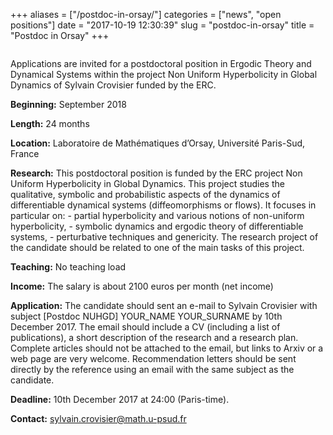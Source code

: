 +++
aliases = ["/postdoc-in-orsay/"]
categories = ["news", "open positions"]
date = "2017-10-19 12:30:39"
slug = "postdoc-in-orsay"
title = "Postdoc in Orsay"
+++
<div class="page" title="Page 1">

<div class="layoutArea">

<div class="column">

Applications are invited for a postdoctoral position in Ergodic Theory
and Dynamical Systems within the project Non Uniform Hyperbolicity in
Global Dynamics of Sylvain Crovisier funded by the ERC.

**Beginning:** September 2018

**Length:** 24 months

**Location:** Laboratoire de Mathématiques d’Orsay, Université
Paris-Sud, France

**Research:** This postdoctoral position is funded by the ERC project
Non Uniform Hyperbolicity in Global Dynamics. This project studies the
qualitative, symbolic and probabilistic aspects of the dynamics of
differentiable dynamical systems (diffeomorphisms or flows). It focuses
in particular on: - partial hyperbolicity and various notions of
non-uniform hyperbolicity, - symbolic dynamics and ergodic theory of
differentiable systems, - perturbative techniques and genericity. The
research project of the candidate should be related to one of the main
tasks of this project.

**Teaching:** No teaching load

**Income:** The salary is about 2100 euros per month (net income)

**Application:** The candidate should sent an e-mail to Sylvain
Crovisier with subject \[Postdoc NUHGD\] YOUR\_NAME YOUR\_SURNAME by
10th December 2017. The email should include a CV (including a list of
publications), a short description of the research and a research plan.
Complete articles should not be attached to the email, but links to
Arxiv or a web page are very welcome. Recommendation letters should be
sent directly by the reference using an email with the same subject as
the candidate.

**Deadline:** 10th December 2017 at 24:00 (Paris-time).

**Contact:** <sylvain.crovisier@math.u-psud.fr>

</div>

</div>

</div>
